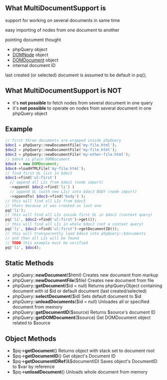 What MultiDocumentSupport is
----------------------------

support for working on several documents in same time

easy importing of nodes from one document to another

pointing document thought

-   phpQuery object
-   [DOMNode](http://www.php.net/manual/en/class.domnode.php) object
-   [DOMDocument](http://www.php.net/manual/en/class.domdocument.php)
    object
-   internal document ID

last created (or selected) document is assumed to be default in pq();

What MultiDocumentSupport is NOT
--------------------------------

-   it's **not possible** to fetch nodes from several document in one
    query
-   it's **not possible** to operate on nodes from several document in
    one phpQuery object

Example
-------

``` php
// first three documents are wrapped inside phpQuery
$doc1 = phpQuery::newDocumentFile('my-file.html');
$doc2 = phpQuery::newDocumentFile('my-file.html');
$doc3 = phpQuery::newDocumentFile('my-other-file.html');
// $doc4 is plain DOMDocument
$doc4 = new DOMDocument;
$doc4->loadHTMLFile('my-file.html');
// find first UL list in $doc1
$doc1->find('ul:first')
  // append all LIs from $doc2 (node import)
  ->append( $doc2->find('li') )
  // append UL (with new LIs) into $doc3 BODY (node import)
  ->appendTo( $doc3->find('body') );
// this will find all LIs from $doc3
// thats because it was created as last one
pq('li');
// this will find all LIs inside first UL in $doc2 (context query)
pq('li', $doc2->find('ul:first')->get());
// this will find all LIs in whole $doc2 (not a context query)
pq('li', $doc2->find('ul:first')->getDocumentID());
// this will transparently load $doc4 into phpQuery::$documents
// and then all LIs will be found
// TODO this example must be verified
pq('li', $doc4); 
```

Static Methods
--------------

-   phpQuery::**newDocument**(\$html) Creates new document from markup
-   phpQuery::**newDocumentFile**(\$file) Creates new document from file
-   phpQuery::**getDocument**(\$id = null) Returns phpQueryObject
    containing document with id \$id or default document (last
    created/selected)
-   phpQuery::**selectDocument**(\$id) Sets default document to \$id
-   phpQuery::**unloadDocuments**(\$id = null) Unloades all or specified
    document from memory
-   phpQuery::**getDocumentID**(\$source) Returns \$source's document ID
-   phpQuery::**getDOMDocument**(\$source) Get DOMDocument object
    related to \$source

Object Methods
--------------

-   \$pq-\>**getDocument**() Returns object with stack set to document
    root
-   \$pq-\>**getDocumentID**() Get object's Document ID
-   \$pq-\>**getDocumentIDRef**(&\$documentID) Saves object's DocumentID
    to \$var by reference
-   \$pq-\>**unloadDocument**() Unloads whole document from memory

